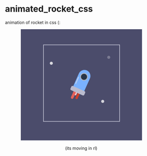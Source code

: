 # animated_rocket_css
animation of rocket in css (: 

<p align="center"><img src="img.png" alt="" width="401" height="366"></p>
<div align="center" font-size=20px>(its moving in rl)</div>

